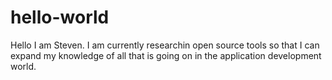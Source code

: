 # hello-world

Hello I am Steven. I am currently researchin open source tools so that I can expand my knowledge of all that is going on in the application development world.

